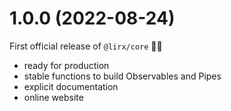 # 1.0.0 (2022-08-24)

First official release of `@lirx/core` 🎉🥳

- ready for production
- stable functions to build Observables and Pipes
- explicit documentation
- online website
